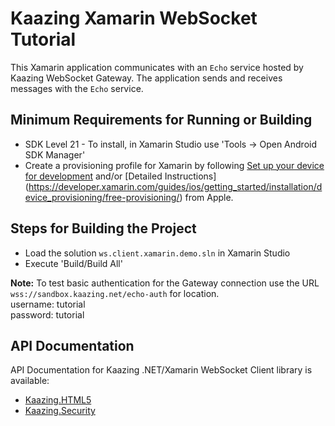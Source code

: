 # Kaazing Xamarin WebSocket Tutorial

This Xamarin application communicates with an `Echo` service hosted by Kaazing WebSocket Gateway. The application sends and receives  messages with the `Echo` service.

## Minimum Requirements for Running or Building

* SDK Level 21 - To install, in Xamarin Studio use 'Tools -> Open Android SDK Manager'
* Create a provisioning profile for Xamarin by following [Set up your device for development](https://developer.xamarin.com/guides/ios/getting_started/installation/device_provisioning/) and/or [Detailed Instructions] (https://developer.xamarin.com/guides/ios/getting_started/installation/device_provisioning/free-provisioning/) from Apple.

## Steps for Building the Project

* Load the solution `ws.client.xamarin.demo.sln` in Xamarin Studio
* Execute 'Build/Build All'

__Note:__ To test basic authentication for the Gateway connection use the URL `wss://sandbox.kaazing.net/echo-auth` for location.
</br>
username: tutorial </br>
password: tutorial 

## API Documentation

API Documentation for Kaazing .NET/Xamarin WebSocket Client library is available:

* [Kaazing.HTML5](https://kaazing.com/doc/legacy/4.0/apidoc/client/dotnet/gateway/html/N_Kaazing_HTML5.htm)
* [Kaazing.Security](https://kaazing.com/doc/legacy/4.0/apidoc/client/dotnet/gateway/html/N_Kaazing_Security.htm)
